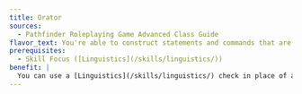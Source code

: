 ```yaml
---
title: Orator
sources:
  - Pathfinder Roleplaying Game Advanced Class Guide
flavor_text: You're able to construct statements and commands that are much more convincing than their content would otherwise suggest.
prerequisites:
  - Skill Focus ([Linguistics](/skills/linguistics/))
benefit: |
  You can use a [Linguistics](/skills/linguistics/) check in place of a [Bluff](/skills/bluff/) check to tell a falsehood or conceal information, in place of a [Diplomacy](/skills/diplomacy/) check to change the attitude of a creature, or in place of an [Intimidate](/skills/intimidate/) check to force a creature to cooperate. You must deliver your attempt in a language the target understands.
---
```


